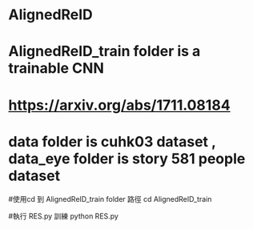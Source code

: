# AlignedReID


# AlignedReID_train folder is a trainable  CNN
# https://arxiv.org/abs/1711.08184
# data folder is cuhk03 dataset  ,   data_eye  folder is story 581 people  dataset

#使用cd 到 AlignedReID_train folder  路徑
cd AlignedReID_train

#執行 RES.py  訓練
python RES.py
